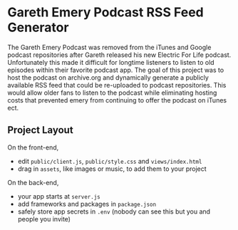 Gareth Emery Podcast RSS Feed Generator
=================
The Gareth Emery Podcast was removed from the iTunes and Google podcast repositories after Gareth released his new Electric For Life podcast.  Unfortunately this made it difficult for longtime listeners to listen to old episodes within their favorite podcast app.  The goal of this project was to host the podcast on archive.org and dynamically generate a publicly available RSS feed that could be re-uploaded to podcast repositories.  This would allow older fans to listen to the podcast while eliminating hosting costs that prevented emery from continuing to offer the podcast on iTunes ect.


Project Layout
------------

On the front-end,
- edit `public/client.js`, `public/style.css` and `views/index.html`
- drag in `assets`, like images or music, to add them to your project

On the back-end,
- your app starts at `server.js`
- add frameworks and packages in `package.json`
- safely store app secrets in `.env` (nobody can see this but you and people you invite)
